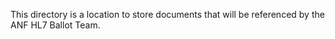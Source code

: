 This directory is a location to store documents that will be referenced by the ANF HL7 Ballot Team.

